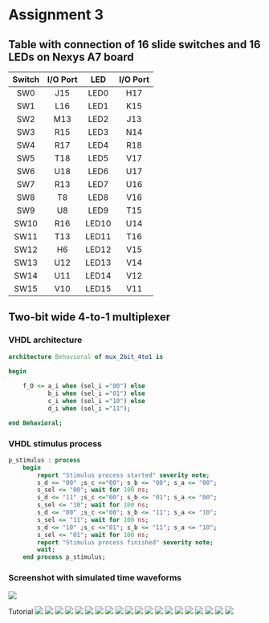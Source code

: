 # Assignment 3
## Table with connection of 16 slide switches and 16 LEDs on Nexys A7 board
| **Switch** | **I/O Port** | **LED** | **I/O Port** |
| :-: | :-: | :-: | :-: |
| SW0 | J15 | LED0 | H17 |
| SW1 | L16 | LED1 | K15 |
| SW2 | M13 | LED2 | J13 |
| SW3 | R15 | LED3 | N14 |
| SW4 | R17 | LED4 | R18 |
| SW5 | T18 | LED5 | V17 |
| SW6 | U18 | LED6 | U17 |
| SW7 | R13 | LED7 | U16 |
| SW8 | T8 | LED8 | V16 |
| SW9 | U8 | LED9 | T15 |
| SW10 | R16 | LED10 | U14 |
| SW11 | T13 | LED11 | T16 |
| SW12 | H6 | LED12 | V15 |
| SW13 | U12 | LED13 | V14 |
| SW14 | U11 | LED14 | V12 |
| SW15 | V10 | LED15 | V11 |
## Two-bit wide 4-to-1 multiplexer
### VHDL architecture
```vhdl
architecture Behavioral of mux_2bit_4to1 is

begin
    
    f_O <= a_i when (sel_i ="00") else
           b_i when (sel_i ="01") else
           c_i when (sel_i ="10") else
           d_i when (sel_i ="11");

end Behavioral;
```
### VHDL stimulus process
```vhdl
p_stimulus : process
    begin
        report "Stimulus process started" severity note;  
        s_d <= "00" ;s_c <="00"; s_b <= "00"; s_a <= "00";
        s_sel <= "00"; wait for 100 ns;  
        s_d <= "11" ;s_c <="00"; s_b <= "01"; s_a <= "00";
        s_sel <= "10"; wait for 100 ns;       
        s_d <= "00" ;s_c <="00"; s_b <= "11"; s_a <= "10";
        s_sel <= "11"; wait for 100 ns;    
        s_d <= "10" ;s_c <="01"; s_b <= "11"; s_a <= "10";
        s_sel <= "01"; wait for 100 ns;
        report "Stimulus process finished" severity note;
        wait;
    end process p_stimulus;
```
### Screenshot with simulated time waveforms
![](https://github.com/viliam-putz/Digital-electronics-1/blob/main/03-vivado_screen.png)

Tutorial
![](https://github.com/viliam-putz/Digital-electronics-1/blob/main/03-vivado/1.png)
![](https://github.com/viliam-putz/Digital-electronics-1/blob/main/03-vivado/2.png)
![](https://github.com/viliam-putz/Digital-electronics-1/blob/main/03-vivado/3.png)
![](https://github.com/viliam-putz/Digital-electronics-1/blob/main/03-vivado/4.png)
![](https://github.com/viliam-putz/Digital-electronics-1/blob/main/03-vivado/5.png)
![](https://github.com/viliam-putz/Digital-electronics-1/blob/main/03-vivado/6.png)
![](https://github.com/viliam-putz/Digital-electronics-1/blob/main/03-vivado/7.png)
![](https://github.com/viliam-putz/Digital-electronics-1/blob/main/03-vivado/8.png)
![](https://github.com/viliam-putz/Digital-electronics-1/blob/main/03-vivado/9.png)
![](https://github.com/viliam-putz/Digital-electronics-1/blob/main/03-vivado/10.png)
![](https://github.com/viliam-putz/Digital-electronics-1/blob/main/03-vivado/11.png)
![](https://github.com/viliam-putz/Digital-electronics-1/blob/main/03-vivado/12.png)
![](https://github.com/viliam-putz/Digital-electronics-1/blob/main/03-vivado/13.png)
![](https://github.com/viliam-putz/Digital-electronics-1/blob/main/03-vivado/14.png)
![](https://github.com/viliam-putz/Digital-electronics-1/blob/main/03-vivado/15.png)
![](https://github.com/viliam-putz/Digital-electronics-1/blob/main/03-vivado/16.png)
![](https://github.com/viliam-putz/Digital-electronics-1/blob/main/03-vivado/17.png)
![](https://github.com/viliam-putz/Digital-electronics-1/blob/main/03-vivado/18.png)
![](https://github.com/viliam-putz/Digital-electronics-1/blob/main/03-vivado/19.png)
![](https://github.com/viliam-putz/Digital-electronics-1/blob/main/03-vivado/20.png)
